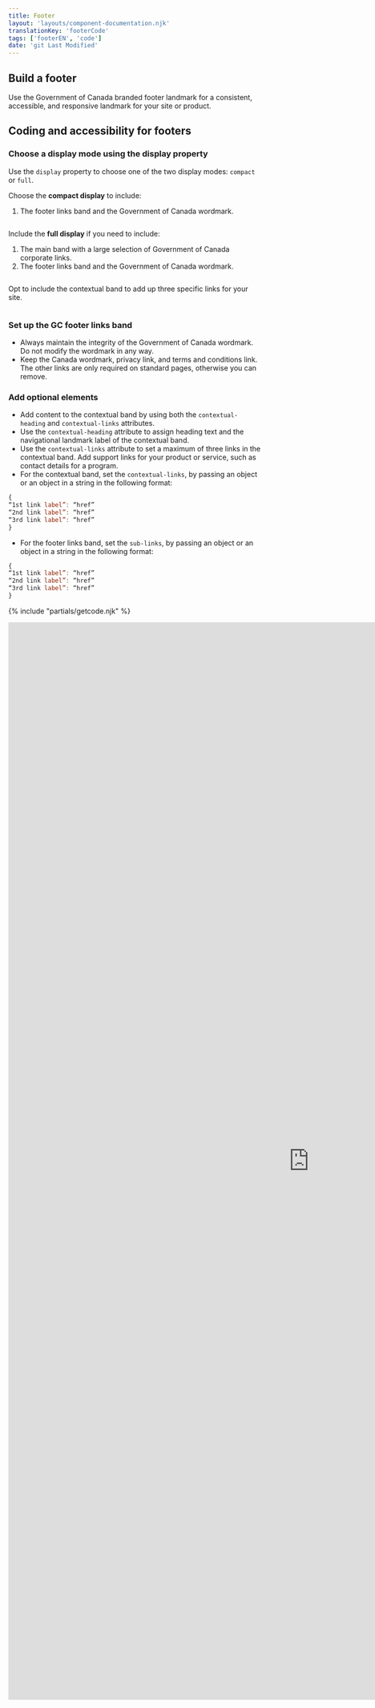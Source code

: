 ```yaml
---
title: Footer
layout: 'layouts/component-documentation.njk'
translationKey: 'footerCode'
tags: ['footerEN', 'code']
date: 'git Last Modified'
---
```


## Build a footer

Use the Government of Canada branded footer landmark for a consistent, accessible, and responsive landmark for your site or product.

## Coding and accessibility for footers

### Choose a display mode using the display property

Use the `display` property to choose one of the two display modes: `compact` or `full`.

Choose the **compact display** to include:

1. The footer links band and the Government of Canada wordmark.

<img class="b-sm b-default mb-300 p-300" src="/images/en/components/example/example-footer-compact.svg" alt=""/>

Include the **full display** if you need to include:

1. The main band with a large selection of Government of Canada corporate links.
2. The footer links band and the Government of Canada wordmark.

<img class="b-sm b-default mb-300 p-300" src="/images/en/components/example/example-footer-full.svg" alt=""/>

Opt to include the contextual band to add up three specific links for your site.

<img class="b-sm b-default mb-300 p-300" src="/images/en/components/example/example-footer-full-with-contextual-links.svg" alt=""/>

### Set up the GC footer links band

- Always maintain the integrity of the Government of Canada wordmark. Do not modify the wordmark in any way.
- Keep the Canada wordmark, privacy link, and terms and conditions link. The other links are only required on standard pages, otherwise you can remove.

### Add optional elements

- Add content to the contextual band by using both the `contextual-heading` and `contextual-links` attributes.
- Use the `contextual-heading` attribute to assign heading text and the navigational landmark label of the contextual band.
- Use the `contextual-links` attribute to set a maximum of three links in the contextual band. Add support links for your product or service, such as contact details for a program.
- For the contextual band, set the `contextual-links`, by passing an object or an object in a string in the following format:

```js
{
“1st link label”: “href”
“2nd link label”: “href”
“3rd link label”: “href”
}
```

- For the footer links band, set the `sub-links`, by passing an object or an object in a string in the following format:

```js
{
“1st link label”: “href”
“2nd link label”: “href”
“3rd link label”: “href”
}
```

{% include "partials/getcode.njk" %}

<iframe
  title="Overview of gcds-footer properties and events."
  src="https://cds-snc.github.io/gcds-components/iframe.html?viewMode=docs&demo=true&singleStory=true&id=components-footer--events-properties&lang=en&externalLinks=true"
  width="1200"
  height="2150"
  style="display: block; margin: 0 auto;"
  frameBorder="0"
  allow="clipboard-write"
></iframe>
